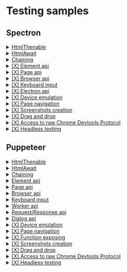 # Testing samples

## Spectron

<details><summary><a href="../../sample/spectron/HtmlThenable.test.s">
  HtmlThenable
  </a></summary>
    An example of checking the properties of html elements. Written in promise chaining style.
</details>

<details><summary><a href="../../sample/spectron/HtmlAwait.test.s">
  HtmlAwait
  </a></summary>
    An example of checking the properties of html elements. Written with usage of async/await.
</details>

<details><summary><a href="../../sample/spectron/Chaining.test.s">
  Chaining
  </a></summary>
    Example of spectron commands chaining.
</details>

<details><summary><a href="../../sample/spectron/Element.test.s">
  [X] Element api
  </a></summary>
</details>

<details><summary><a href="../../sample/spectron/Page.test.s">
  [X] Page api
  </a></summary>
</details>

<details><summary><a href="../../sample/spectron/Browser.test.s">
  [X] Browser api
  </a></summary>
</details>

<details><summary><a href="../../sample/spectron/Input.test.s">
  [X] Keyboard input
  </a></summary>
</details>

<details><summary><a href="../../sample/spectron/Input.test.s">
  [X] Electron api
  </a></summary>
</details>

<details><summary><a href="../../sample/spectron/Device.test.s">
  [X] Device emulation
  </a></summary>
</details>

<details><summary><a href="../../sample/spectron/Navigation.test.s">
  [X] Page navigation
  </a></summary>
</details>

<details><summary><a href="../../sample/spectron/Screenshot.test.s">
  [X] Screenshots creation
  </a></summary>
</details>

<details><summary><a href="../../sample/spectron/DragAndDrop.test.s">
  [X] Drag and drop
  </a></summary>
</details>

<details><summary><a href="../../sample/spectron/CDP.test.s">
  [X] Access to raw Chrome Devtools Protocol
  </a></summary>
</details>

<details><summary><a href="../../sample/spectron/HeadlessTesting.test.s">
  [X] Headless testing
  </a></summary>
</details>

## Puppeteer

<details><summary><a href="../../sample/puppeteer/HtmlThenable.test.s">
  HtmlThenable
  </a></summary>
    An example of checking the properties of html elements. Written in promise chaining style.
</details>

<details><summary><a href="../../sample/puppeteer/HtmlAwait.test.s">
  HtmlAwait
  </a></summary>
    An example of checking the properties of html elements. Written with usage of async/await.
</details>

<details><summary><a href="../../sample/puppeteer/Chaining.test.s">
  Chaining
  </a></summary>
    Example of puppeteer commands chaining.
</details>

<details><summary><a href="../../sample/puppeteer/Element.test.s">
  Element api
  </a></summary>
</details>

<details><summary><a href="../../sample/puppeteer/Page.test.s">
  Page api
  </a></summary>
</details>

<details><summary><a href="../../sample/puppeteer/Browser.test.s">
  Browser api
  </a></summary>
</details>

<details><summary><a href="../../sample/puppeteer/Input.test.s">
  Keyboard input
  </a></summary>
</details>

<details><summary><a href="../../sample/puppeteer/Worker.test.s">
  Worker api
  </a></summary>
</details>

<details><summary><a href="../../sample/puppeteer/RequestResponse.test.s">
  Request/Response api
  </a></summary>
</details>

<details><summary><a href="../../sample/puppeteer/Dialog.test.s">
  Dialog api
  </a></summary>
</details>

<details><summary><a href="../../sample/puppeteer/Device.test.s">
  [X] Device emulation
  </a></summary>
</details>

<details><summary><a href="../../sample/puppeteer/Navigation.test.s">
  [X] Page navigation
  </a></summary>
</details>

<details><summary><a href="../../sample/puppeteer/FunctionExposing.test.s">
  [X] Function exposing
  </a></summary>
</details>

<details><summary><a href="../../sample/puppeteer/Screenshot.test.s">
  [X] Screenshots creation
  </a></summary>
</details>

<details><summary><a href="../../sample/puppeteer/DragAndDrop.test.s">
  [X] Drag and drop
  </a></summary>
</details>

<details><summary><a href="../../sample/puppeteer/CDP.test.s">
  [X] Access to raw Chrome Devtools Protocol
  </a></summary>
</details>

<details><summary><a href="../../sample/puppeteer/HeadlessTesting.test.s">
  [X] Headless testing
  </a></summary>
</details>